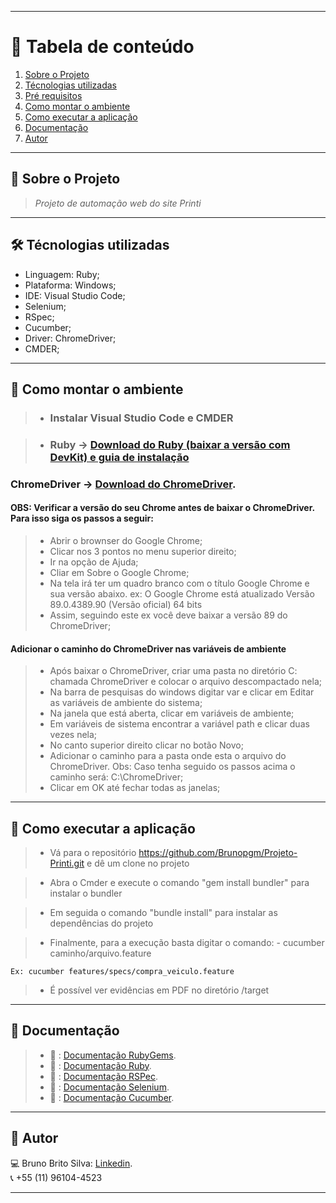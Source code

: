 *******
# :file_folder: Tabela de conteúdo
1. [Sobre o Projeto](#sobre)
2. [Técnologias utilizadas](#ferramentas)
3. [Pré requisitos](#requisitos)
4. [Como montar o ambiente](#ambiente)
5. [Como executar a aplicação](#execucao)
6. [Documentação](#documentacao)
7. [Autor](#autor)

*******

<div id='sobre'/>

## :file_folder: Sobre o Projeto
>*Projeto de automação web do site Printi*

*******

<div id='ferramentas'/>

## 🛠 Técnologias utilizadas
- Linguagem: Ruby;
- Plataforma: Windows;
- IDE: Visual Studio Code;
- Selenium;
- RSpec;
- Cucumber;
- Driver: ChromeDriver;
- CMDER;
*******

<div id='ambiente'/>

## :file_folder: Como montar o ambiente

> - ### Instalar Visual Studio Code e CMDER

> - ### Ruby -> [Download do Ruby (baixar a versão com DevKit) e guia de instalação](https://www.ruby-lang.org/pt/)

 ### ChromeDriver -> [Download do ChromeDriver](https://chromedriver.chromium.org/downloads).
#### OBS: Verificar a versão do seu Chrome antes de baixar o ChromeDriver. Para isso siga os passos a seguir:

> - Abrir o brownser do Google Chrome;
> - Clicar nos 3 pontos no menu superior direito;
> - Ir na opção de Ajuda;
> - Cliar em Sobre o Google Chrome;
> - Na tela irá ter um quadro branco com o título Google Chrome e sua versão abaixo.
> ex: O Google Chrome está atualizado Versão 89.0.4389.90 (Versão oficial) 64 bits
> - Assim, seguindo este ex você deve baixar a versão 89 do ChromeDriver;

#### Adicionar o caminho do ChromeDriver nas variáveis de ambiente
> - Após baixar o ChromeDriver, criar uma pasta no diretório C: chamada ChromeDriver e colocar o arquivo descompactado nela;
> - Na barra de pesquisas do windows digitar var e clicar em Editar as variáveis de ambiente do sistema;
> - Na janela que está aberta, clicar em variáveis de ambiente;
> - Em variáveis de sistema encontrar a variável path e clicar duas vezes nela;
> - No canto superior direito clicar no botão Novo;
> - Adicionar o caminho para a pasta onde esta o arquivo do ChromeDriver.
> Obs: Caso tenha seguido os passos acima o caminho será: C:\ChromeDriver;
> - Clicar em OK até fechar todas as janelas;

*******

<div id='execucao'/>

## :file_folder: Como executar a aplicação
> - Vá para o repositório https://github.com/Brunopgm/Projeto-Printi.git e dê um clone no projeto

> - Abra o Cmder e execute o comando "gem install bundler" para instalar o bundler 

> - Em seguida o comando "bundle install" para instalar as dependências do projeto

> - Finalmente, para a execução basta digitar o comando:
    - cucumber caminho/arquivo.feature
    
    Ex: cucumber features/specs/compra_veiculo.feature

> - É possível ver evidências em PDF no diretório /target

*******

<div id='documentacao'/>

## :file_folder: Documentação

> - :blue_book: : [Documentação RubyGems](https://rubygems.org/).
> - :blue_book: : [Documentação Ruby](https://www.ruby-lang.org/pt/documentation/).
> - :blue_book: : [Documentação RSPec](https://rspec.info/documentation/).
> - :blue_book: : [Documentação Selenium](https://www.rubydoc.info/gems/selenium-webdriver/0.0.28/Selenium/WebDriver/Driver).
> - :blue_book: : [Documentação Cucumber](https://cucumber.io/docs/cucumber/).

*******

<div id='autor'/>

## :bust_in_silhouette: Autor
:computer: Bruno Brito Silva: [Linkedin](https://www.linkedin.com/in/bruno-silva-ti/).
<br/>
:telephone_receiver: +55 (11) 96104-4523
*******
